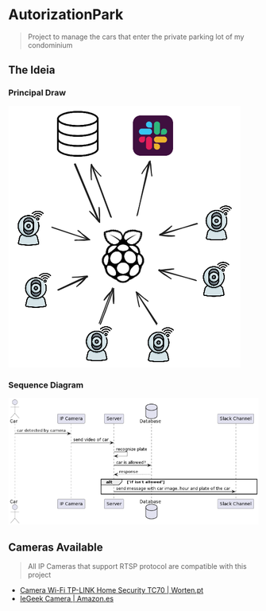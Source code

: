 # AutorizationPark
> Project to manage the cars that enter the private parking lot of my condominium

## The Ideia
### Principal Draw
![Draw of the main ideia](docs/images/mainIdeia.png)

### Sequence Diagram
![Sequence Diagram](docs/images/sequenceDiagram.png)


## Cameras Available
> All IP Cameras that support RTSP protocol are compatible with this project
- [Camera Wi-Fi TP-LINK Home Security TC70 | Worten.pt](https://www.worten.pt/produtos/camara-wi-fi-tp-link-home-security-tc70-7549708?gclid=Cj0KCQiA3uGqBhDdARIsAFeJ5r1hJ7g1Bby2_YlWir0cXakilm8YhkohqLHEmk3cwIHPfHrgg9jItH8aAr32EALw_wcB)
- [IeGeek Camera | Amazon.es](https://www.amazon.es/dp/B08MWJRDL9/ref=asc_df_B08MWJRDL9/?tag=ptgogshpadde-21&linkCode=df0&hvadid=634282748067&hvpos=&hvnetw=g&hvrand=18099309629189246540&hvpone=&hvptwo=&hvqmt=&hvdev=c&hvdvcmdl=&hvlocint=&hvlocphy=1011727&hvtargid=pla-1069246830885&language=pt_PT&mcid=01ce7cb3c05a37719652c4322bc3420e&th=1)
